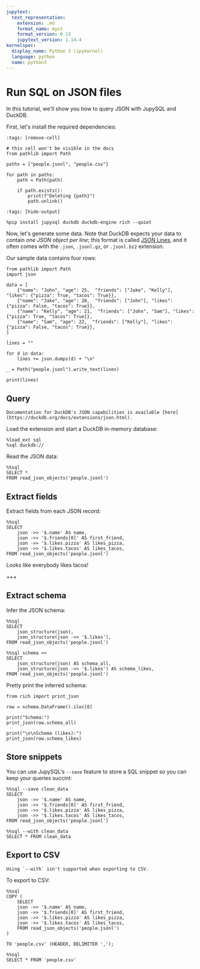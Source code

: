 ```yaml
---
jupytext:
  text_representation:
    extension: .md
    format_name: myst
    format_version: 0.13
    jupytext_version: 1.14.4
kernelspec:
  display_name: Python 3 (ipykernel)
  language: python
  name: python3
---
```


# Run SQL on JSON files

In this tutorial, we'll show you how to query JSON with JupySQL and DuckDB.


First, let's install the required dependencies:

```{code-cell} ipython3
:tags: [remove-cell]

# this cell won't be visible in the docs
from pathlib import Path

paths = ["people.jsonl", "people.csv"]

for path in paths:
    path = Path(path)

    if path.exists():
        print(f"Deleting {path}")
        path.unlink()
```

```{code-cell} ipython3
:tags: [hide-output]

%pip install jupysql duckdb duckdb-engine rich --quiet
```

Now, let's generate some data. Note that DuckDB expects your data to contain *one JSON object per line*; this format is called [JSON Lines](https://jsonlines.org/), and it often comes with the `.json`, `.jsonl.gz`, or `.jsonl.bz2` extension.

Our sample data contains four rows:

```{code-cell} ipython3
from pathlib import Path
import json

data = [
    {"name": "John", "age": 25,  "friends": ["Jake", "Kelly"], "likes": {"pizza": True, "tacos": True}},
    {"name": "Jake", "age": 20,  "friends": ["John"], "likes": {"pizza": False, "tacos": True}},
    {"name": "Kelly", "age": 21,  "friends": ["John", "Sam"], "likes": {"pizza": True, "tacos": True}},
    {"name": "Sam", "age": 22,  "friends": ["Kelly"], "likes": {"pizza": False, "tacos": True}},
]

lines = ""

for d in data:
    lines += json.dumps(d) + "\n"

_ = Path("people.jsonl").write_text(lines)
```

```{code-cell} ipython3
print(lines)
```

## Query

```{note}
Documentation for DuckDB's JSON capabilities is available [here](https://duckdb.org/docs/extensions/json.html).
```

Load the extension and start a DuckDB in-memory database:

```{code-cell} ipython3
%load_ext sql
%sql duckdb://
```

Read the JSON data:

```{code-cell} ipython3
%%sql
SELECT *
FROM read_json_objects('people.jsonl')
```

## Extract fields

Extract fields from each JSON record:

```{code-cell} ipython3
%%sql
SELECT
    json ->> '$.name' AS name,
    json ->> '$.friends[0]' AS first_friend,
    json ->> '$.likes.pizza' AS likes_pizza,
    json ->> '$.likes.tacos' AS likes_tacos,
FROM read_json_objects('people.jsonl')
```

Looks like everybody likes tacos!

+++

## Extract schema

Infer the JSON schema:

```{code-cell} ipython3
%%sql
SELECT
    json_structure(json),
    json_structure(json ->> '$.likes'),
FROM read_json_objects('people.jsonl')
```

```{code-cell} ipython3
%%sql schema <<
SELECT
    json_structure(json) AS schema_all,
    json_structure(json ->> '$.likes') AS schema_likes,
FROM read_json_objects('people.jsonl')
```

Pretty print the inferred schema:

```{code-cell} ipython3
from rich import print_json

row = schema.DataFrame().iloc[0]

print("Schema:")
print_json(row.schema_all)

print("\n\nSchema (likes):")
print_json(row.schema_likes)
```

## Store snippets

You can use JupySQL's `--save` feature to store a SQL snippet so you can keep your queries succint:

```{code-cell} ipython3
%%sql --save clean_data
SELECT
    json ->> '$.name' AS name,
    json ->> '$.friends[0]' AS first_friend,
    json ->> '$.likes.pizza' AS likes_pizza,
    json ->> '$.likes.tacos' AS likes_tacos,
FROM read_json_objects('people.jsonl')
```

```{code-cell} ipython3
%%sql --with clean_data
SELECT * FROM clean_data
```

## Export to CSV

```{note}
Using `--with` isn't supported when exporting to CSV.
```

To export to CSV:

```{code-cell} ipython3
%%sql
COPY (
    SELECT
    json ->> '$.name' AS name,
    json ->> '$.friends[0]' AS first_friend,
    json ->> '$.likes.pizza' AS likes_pizza,
    json ->> '$.likes.tacos' AS likes_tacos,
    FROM read_json_objects('people.jsonl')
)

TO 'people.csv' (HEADER, DELIMITER ',');
```

```{code-cell} ipython3
%%sql
SELECT * FROM 'people.csv'
```
